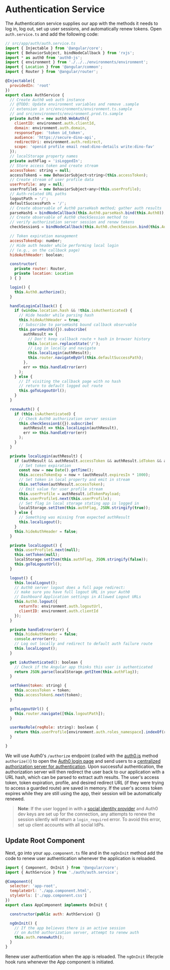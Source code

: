 # Authentication Service

The Authentication service supplies our app with the methods it needs to log in, log out, set up user sessions, and automatically renew tokens. Open `auth.service.ts` and add the following code:

```js
// src/app/auth/auth.service.ts
import { Injectable } from '@angular/core';
import { BehaviorSubject, bindNodeCallback } from 'rxjs';
import * as auth0 from 'auth0-js';
import { environment } from './../../environments/environment';
import { Location } from '@angular/common';
import { Router } from '@angular/router';

@Injectable({
  providedIn: 'root'
})
export class AuthService {
  // Create Auth0 web auth instance
  // @TODO: Update environment variables and remove .sample
  // extension in src/environments/environment.ts.sample
  // and src/environments/environment.prod.ts.sample
  private Auth0 = new auth0.WebAuth({
    clientID: environment.auth.clientId,
    domain: environment.auth.domain,
    responseType: 'token id_token',
    audience: 'https://secure-dino-api',
    redirectUri: environment.auth.redirect,
    scope: 'openid profile email read:dino-details write:dino-fav'
  });
  // localStorage property names
  private authFlag = 'isLoggedIn';
  // Store access token and create stream
  accessToken: string = null;
  accessToken$ = new BehaviorSubject<string>(this.accessToken);
  // Create stream of user profile data
  userProfile: any = null;
  userProfile$ = new BehaviorSubject<any>(this.userProfile);
  // Auth-related URL paths
  logoutPath = '/';
  defaultSuccessPath = '/';
  // Create observable of Auth0 parseHash method; gather auth results
  parseHash$ = bindNodeCallback(this.Auth0.parseHash.bind(this.Auth0));
  // Create observable of Auth0 checkSession method to
  // verify authorization server session and renew tokens
  checkSession$ = bindNodeCallback(this.Auth0.checkSession.bind(this.Auth0));

  // Token expiration management
  accessTokenExp: number;
  // Hide auth header while performing local login
  // (e.g., on the callback page)
  hideAuthHeader: boolean;

  constructor(
    private router: Router,
    private location: Location
  ) { }

  login() {
    this.Auth0.authorize();
  }

  handleLoginCallback() {
    if (window.location.hash && !this.isAuthenticated) {
      // Hide header while parsing hash
      this.hideAuthHeader = true;
      // Subscribe to parseHash$ bound callback observable
      this.parseHash$({}).subscribe(
        authResult => {
          // Don't keep callback route + hash in browser history
          this.location.replaceState('/');
          // Log in locally and navigate
          this.localLogin(authResult);
          this.router.navigateByUrl(this.defaultSuccessPath);
        },
        err => this.handleError(err)
      );
    } else {
      // If visiting the callback page with no hash
      // return to default logged out route
      this.goToLogoutUrl();
    }
  }

  renewAuth() {
    if (this.isAuthenticated) {
      // Check Auth0 authorization server session
      this.checkSession$({}).subscribe(
        authResult => this.localLogin(authResult),
        err => this.handleError(err)
      );
    }
  }

  private localLogin(authResult) {
    if (authResult && authResult.accessToken && authResult.idToken && authResult.idTokenPayload) {
      // Set token expiration
      const now = new Date().getTime();
      this.accessTokenExp = now + (authResult.expiresIn * 1000);
      // Set token in local property and emit in stream
      this.setToken(authResult.accessToken);
      // Emit value for user profile stream
      this.userProfile = authResult.idTokenPayload;
      this.userProfile$.next(this.userProfile);
      // Set flag in local storage stating app is logged in
      localStorage.setItem(this.authFlag, JSON.stringify(true));
    } else {
      // Something was missing from expected authResult
      this.localLogout();
    }
    this.hideAuthHeader = false;
  }

  private localLogout() {
    this.userProfile$.next(null);
    this.setToken(null);
    localStorage.setItem(this.authFlag, JSON.stringify(false));
    this.goToLogoutUrl();
  }

  logout() {
    this.localLogout();
    // Auth0 server logout does a full page redirect:
    // make sure you have full logout URL in your Auth0
    // Dashboard Application settings in Allowed Logout URLs
    this.Auth0.logout({
      returnTo: environment.auth.logoutUrl,
      clientID: environment.auth.clientId
    });
  }

  private handleError(err) {
    this.hideAuthHeader = false;
    console.error(err);
    // Log out locally and redirect to default auth failure route
    this.localLogout();
  }

  get isAuthenticated(): boolean {
    // Check if the Angular app thinks this user is authenticated
    return JSON.parse(localStorage.getItem(this.authFlag));
  }

  setToken(token: string) {
    this.accessToken = token;
    this.accessToken$.next(token);
  }

  goToLogoutUrl() {
    this.router.navigate([this.logoutPath]);
  }

  userHasRole(reqRole: string): boolean {
    return this.userProfile[environment.auth.roles_namespace].indexOf(reqRole) > -1;
  }

}
```

We will use Auth0's `/authorize` endpoint \(called with the [auth0.js](https://auth0.com/docs/libraries/auth0js) method `authorize()`\) to open the [Auth0 login page](https://auth0.com/docs/hosted-pages/login) and send users to a [centralized authorization server for authentication](https://auth0.com/blog/authentication-provider-best-practices-centralized-login/). Upon successful authentication, the authorization server will then redirect the user back to our application with a URL hash, which can be parsed to extract auth results. The user's access token, token expiration, profile, and desired redirect URL \(if they were trying to access a guarded route\) are saved in memory. If the user's access token expires while they are still using the app, their session will be automatically renewed.

> **Note**: If the user logged in with a [social identity provider](/auth0-setup.md#set-up-social-identity-providers) and Auth0 dev keys are set up for the connection, any attempts to renew the session silently will return a `login_required` error. To avoid this error, set up client accounts with all social IdPs.

## Update Root Component

Next, go into your `app.component.ts` file and in the `ngOnInit` method add the code to renew user authentication whenever the application is reloaded.

```js
import { Component, OnInit } from '@angular/core';
import { AuthService } from './auth/auth.service';

@Component({
  selector: 'app-root',
  templateUrl: './app.component.html',
  styleUrls: ['./app.component.css']
})
export class AppComponent implements OnInit {

  constructor(public auth: AuthService) {}

  ngOnInit() {
    // If the app believes there is an active session
    // on Auth0 authorization server, attempt to renew auth
    this.auth.renewAuth();
  }
}
```

Renew user authentication when the app is reloaded. The `ngOnInit` lifecycle hook runs whenever the App component is initiated.



